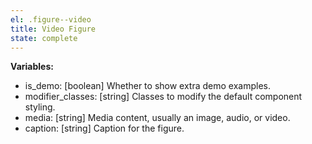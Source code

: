 ```yaml
---
el: .figure--video
title: Video Figure
state: complete
---
```


__Variables:__
* is_demo: [boolean] Whether to show extra demo examples.
* modifier_classes: [string] Classes to modify the default component styling.
* media: [string] Media content, usually an image, audio, or video.
* caption: [string] Caption for the figure.
